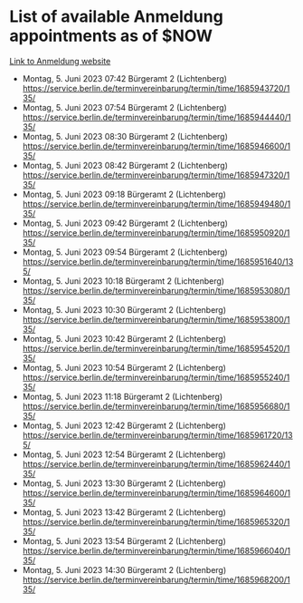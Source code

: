 # List of available Anmeldung appointments as of $NOW
[Link to Anmeldung website](https://service.berlin.de/terminvereinbarung/termin/tag.php?termin=1&anliegen[]=120686&dienstleisterlist=122210,122217,327316,122219,327312,122227,327314,122231,327346,122243,327348,122254,122252,329742,122260,329745,122262,329748,122271,327278,122273,327274,122277,327276,330436,122280,327294,122282,327290,122284,327292,122291,327270,122285,327266,122286,327264,122296,327268,150230,329760,122297,327286,122294,327284,122312,329763,122314,329775,122304,327330,122311,327334,122309,327332,317869,122281,327352,122279,329772,122283,122276,327324,122274,327326,122267,329766,122246,327318,122251,327320,122257,327322,122208,327298,122226,327300&herkunft=http%3A%2F%2Fservice.berlin.de%2Fdienstleistung%2F120686%2F)
- Montag, 5. Juni 2023 07:42 Bürgeramt 2 (Lichtenberg) https://service.berlin.de/terminvereinbarung/termin/time/1685943720/135/
- Montag, 5. Juni 2023 07:54 Bürgeramt 2 (Lichtenberg) https://service.berlin.de/terminvereinbarung/termin/time/1685944440/135/
- Montag, 5. Juni 2023 08:30 Bürgeramt 2 (Lichtenberg) https://service.berlin.de/terminvereinbarung/termin/time/1685946600/135/
- Montag, 5. Juni 2023 08:42 Bürgeramt 2 (Lichtenberg) https://service.berlin.de/terminvereinbarung/termin/time/1685947320/135/
- Montag, 5. Juni 2023 09:18 Bürgeramt 2 (Lichtenberg) https://service.berlin.de/terminvereinbarung/termin/time/1685949480/135/
- Montag, 5. Juni 2023 09:42 Bürgeramt 2 (Lichtenberg) https://service.berlin.de/terminvereinbarung/termin/time/1685950920/135/
- Montag, 5. Juni 2023 09:54 Bürgeramt 2 (Lichtenberg) https://service.berlin.de/terminvereinbarung/termin/time/1685951640/135/
- Montag, 5. Juni 2023 10:18 Bürgeramt 2 (Lichtenberg) https://service.berlin.de/terminvereinbarung/termin/time/1685953080/135/
- Montag, 5. Juni 2023 10:30 Bürgeramt 2 (Lichtenberg) https://service.berlin.de/terminvereinbarung/termin/time/1685953800/135/
- Montag, 5. Juni 2023 10:42 Bürgeramt 2 (Lichtenberg) https://service.berlin.de/terminvereinbarung/termin/time/1685954520/135/
- Montag, 5. Juni 2023 10:54 Bürgeramt 2 (Lichtenberg) https://service.berlin.de/terminvereinbarung/termin/time/1685955240/135/
- Montag, 5. Juni 2023 11:18 Bürgeramt 2 (Lichtenberg) https://service.berlin.de/terminvereinbarung/termin/time/1685956680/135/
- Montag, 5. Juni 2023 12:42 Bürgeramt 2 (Lichtenberg) https://service.berlin.de/terminvereinbarung/termin/time/1685961720/135/
- Montag, 5. Juni 2023 12:54 Bürgeramt 2 (Lichtenberg) https://service.berlin.de/terminvereinbarung/termin/time/1685962440/135/
- Montag, 5. Juni 2023 13:30 Bürgeramt 2 (Lichtenberg) https://service.berlin.de/terminvereinbarung/termin/time/1685964600/135/
- Montag, 5. Juni 2023 13:42 Bürgeramt 2 (Lichtenberg) https://service.berlin.de/terminvereinbarung/termin/time/1685965320/135/
- Montag, 5. Juni 2023 13:54 Bürgeramt 2 (Lichtenberg) https://service.berlin.de/terminvereinbarung/termin/time/1685966040/135/
- Montag, 5. Juni 2023 14:30 Bürgeramt 2 (Lichtenberg) https://service.berlin.de/terminvereinbarung/termin/time/1685968200/135/
